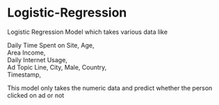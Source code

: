 # Logistic-Regression
Logistic Regression Model which takes various data like 

Daily Time Spent on Site, 
Age,	
Area Income,	
Daily Internet Usage,	
Ad Topic Line,
City,
Male,
Country,	
Timestamp,

This model only takes the numeric data and predict whether the person clicked on ad or not
